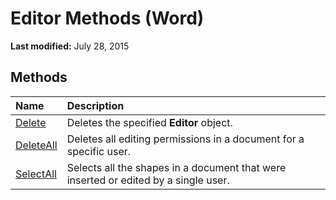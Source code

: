 
# Editor Methods (Word)

 **Last modified:** July 28, 2015


## Methods



|**Name**|**Description**|
|:-----|:-----|
| [Delete](fd6dbbae-8d9e-0f3a-723a-e8156aa7954d.md)|Deletes the specified  **Editor** object.|
| [DeleteAll](81e69276-99f8-6525-2b45-c9e63feb1c53.md)|Deletes all editing permissions in a document for a specific user.|
| [SelectAll](b436cd25-ae9e-9344-4279-4600f0df9433.md)|Selects all the shapes in a document that were inserted or edited by a single user.|
